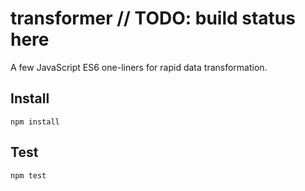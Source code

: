 # transformer // TODO: build status here

A few JavaScript ES6 one-liners for rapid data transformation.
    
## Install
```
npm install
```

## Test
```
npm test
```
